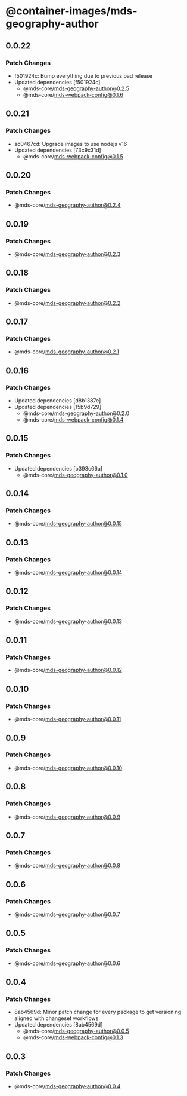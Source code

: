 # @container-images/mds-geography-author

## 0.0.22

### Patch Changes

- f501924c: Bump everything due to previous bad release
- Updated dependencies [f501924c]
  - @mds-core/mds-geography-author@0.2.5
  - @mds-core/mds-webpack-config@0.1.6

## 0.0.21

### Patch Changes

- ac0467cd: Upgrade images to use nodejs v16
- Updated dependencies [73c9c31d]
  - @mds-core/mds-webpack-config@0.1.5

## 0.0.20

### Patch Changes

- @mds-core/mds-geography-author@0.2.4

## 0.0.19

### Patch Changes

- @mds-core/mds-geography-author@0.2.3

## 0.0.18

### Patch Changes

- @mds-core/mds-geography-author@0.2.2

## 0.0.17

### Patch Changes

- @mds-core/mds-geography-author@0.2.1

## 0.0.16

### Patch Changes

- Updated dependencies [d8b1387e]
- Updated dependencies [15b9d729]
  - @mds-core/mds-geography-author@0.2.0
  - @mds-core/mds-webpack-config@0.1.4

## 0.0.15

### Patch Changes

- Updated dependencies [b393c66a]
  - @mds-core/mds-geography-author@0.1.0

## 0.0.14

### Patch Changes

- @mds-core/mds-geography-author@0.0.15

## 0.0.13

### Patch Changes

- @mds-core/mds-geography-author@0.0.14

## 0.0.12

### Patch Changes

- @mds-core/mds-geography-author@0.0.13

## 0.0.11

### Patch Changes

- @mds-core/mds-geography-author@0.0.12

## 0.0.10

### Patch Changes

- @mds-core/mds-geography-author@0.0.11

## 0.0.9

### Patch Changes

- @mds-core/mds-geography-author@0.0.10

## 0.0.8

### Patch Changes

- @mds-core/mds-geography-author@0.0.9

## 0.0.7

### Patch Changes

- @mds-core/mds-geography-author@0.0.8

## 0.0.6

### Patch Changes

- @mds-core/mds-geography-author@0.0.7

## 0.0.5

### Patch Changes

- @mds-core/mds-geography-author@0.0.6

## 0.0.4

### Patch Changes

- 8ab4569d: Minor patch change for every package to get versioning aligned with changeset workflows
- Updated dependencies [8ab4569d]
  - @mds-core/mds-geography-author@0.0.5
  - @mds-core/mds-webpack-config@0.1.3

## 0.0.3

### Patch Changes

- @mds-core/mds-geography-author@0.0.4
